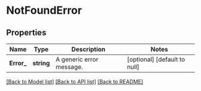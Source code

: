 # NotFoundError

## Properties
Name | Type | Description | Notes
------------ | ------------- | ------------- | -------------
**Error_** | **string** | A generic error message. | [optional] [default to null]

[[Back to Model list]](../README.md#documentation-for-models) [[Back to API list]](../README.md#documentation-for-api-endpoints) [[Back to README]](../README.md)

